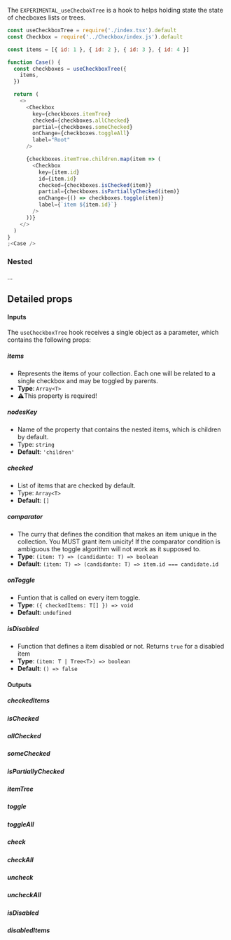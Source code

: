 The `EXPERIMENTAL_useChecbokTree` is a hook to helps holding state the state of checboxes lists or trees.

```js
const useCheckboxTree = require('./index.tsx').default
const Checkbox = require('../Checkbox/index.js').default

const items = [{ id: 1 }, { id: 2 }, { id: 3 }, { id: 4 }]

function Case() {
  const checkboxes = useCheckboxTree({
    items,
  })

  return (
    <>
      <Checkbox
        key={checkboxes.itemTree}
        checked={checkboxes.allChecked}
        partial={checkboxes.someChecked}
        onChange={checkboxes.toggleAll}
        label="Root"
      />

      {checkboxes.itemTree.children.map(item => (
        <Checkbox
          key={item.id}
          id={item.id}
          checked={checkboxes.isChecked(item)}
          partial={checkboxes.isPartiallyChecked(item)}
          onChange={() => checkboxes.toggle(item)}
          label={`item ${item.id}`}
        />
      ))}
    </>
  )
}
;<Case />
```

### Nested

...

## Detailed props

#### Inputs

The `useCheckboxTree` hook receives a single object as a parameter, which contains the following props:

##### items

- Represents the items of your collection. Each one will be related to a single checkbox and may be toggled by parents.
- **Type**: `Array<T>`
- ⚠️This property is required!

##### nodesKey

- Name of the property that contains the nested items, which is children by default.
- Type: `string`
- **Default**: `'children'`

##### checked

- List of items that are checked by default.
- Type: `Array<T>`
- **Default**: `[]`

##### comparator

- The curry that defines the condition that makes an item unique in the collection. You MUST grant item unicity! If the comparator condition is ambiguous the toggle algorithm will not work as it supposed to.
- **Type**: `(item: T) => (candidante: T) => boolean`
- **Default**: `(item: T) => (candidante: T) => item.id === candidate.id`

##### onToggle

- Funtion that is called on every item toggle.
- **Type**: `({ checkedItems: T[] }) => void`
- **Default**: `undefined`

##### isDisabled

- Function that defines a item disabled or not. Returns `true` for a disabled item
- **Type**: `(item: T | Tree<T>) => boolean`
- **Default**: `() => false`

#### Outputs

##### checkedItems

##### isChecked

##### allChecked

##### someChecked

##### isPartiallyChecked

##### itemTree

##### toggle

##### toggleAll

##### check

##### checkAll

##### uncheck

##### uncheckAll

##### isDisabled

##### disabledItems
